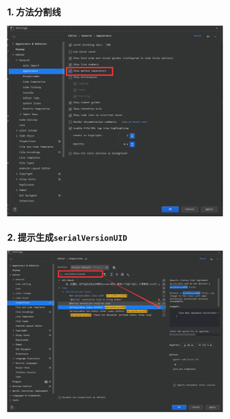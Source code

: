 ## 1. 方法分割线

![](assets/常用配置.md%202022-06-21-13-58-02.png)


## 2. 提示生成`serialVersionUID`

![](assets/1.%20Java基础.md%202022-06-21-14-50-38.png)
